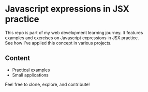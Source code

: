 # Javascript expressions in JSX practice  
This repo is part of my web development learning journey. It features examples and exercises on Javascript expressions in JSX practice.   
See how I've applied this concept in various projects.  
## Content 
- Practical examples
- Small applications

Feel free to clone, explore, and contribute!
